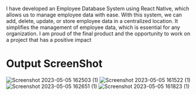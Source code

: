 I have developed an Employee Database System using React Native, which allows us to manage employee data with ease. With this system, we can add, delete, update, or store employee data in a centralized location. It simplifies the management of employee data, which is essential for any organization. I am proud of the final product and the opportunity to work on a project that has a positive impact

# Output ScreenShot
![Screenshot 2023-05-05 162503 (1)](https://user-images.githubusercontent.com/113511921/236551495-551e954b-84bb-4445-aa91-3eb2e48e5f22.png)
![Screenshot 2023-05-05 161522 (1)](https://user-images.githubusercontent.com/113511921/236551501-f45ee0f7-795e-41ca-81a0-4b6df6e0af4e.png)
![Screenshot 2023-05-05 162651 (1)](https://user-images.githubusercontent.com/113511921/236551508-7d2c12ef-c9bc-433d-9be8-afed2f631e2a.png)
![Screenshot 2023-05-05 161823 (1)](https://user-images.githubusercontent.com/113511921/236551512-d6ba69ea-0622-40bb-bac4-285bf0db6a33.png)

